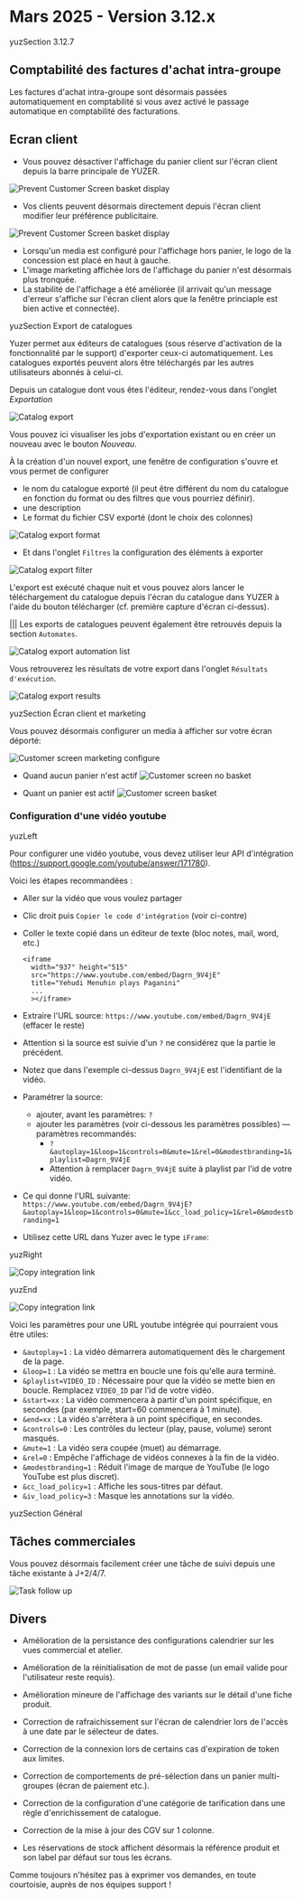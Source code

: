 # Mars 2025 - Version 3.12.x

yuzSection 3.12.7

## Comptabilité des factures d'achat intra-groupe

Les factures d'achat intra-groupe sont désormais passées automatiquement en comptabilité si vous avez activé le passage automatique en comptabilité des facturations.

## Ecran client

- Vous pouvez désactiver l'affichage du panier client sur l'écran client depuis la barre principale de YUZER.

![Prevent Customer Screen basket display](https://raw.githubusercontent.com/yuzer-software/release-notes/master/release-notes/3.12.0/cust-screen-ad-setting.webp?w=400px)

- Vos clients peuvent désormais directement depuis l'écran client modifier leur préférence publicitaire.

![Prevent Customer Screen basket display](https://raw.githubusercontent.com/yuzer-software/release-notes/master/release-notes/3.12.0/cust-screen-display-basket.webp?w=400px)

- Lorsqu'un media est configuré pour l'affichage hors panier, le logo de la concession est placé en haut à gauche.
- L'image marketing affichée lors de l'affichage du panier n'est désormais plus tronquée.
- La stabilité de l'affichage a été améliorée (il arrivait qu'un message d'erreur s'affiche sur l'écran client alors que la fenêtre princiaple est bien active et connectée).

yuzSection Export de catalogues

Yuzer permet aux éditeurs de catalogues (sous réserve d'activation de la fonctionnalité par le support) d'exporter ceux-ci automatiquement. Les catalogues exportés peuvent alors être téléchargés par les autres utilisateurs abonnés à celui-ci.

Depuis un catalogue dont vous êtes l'éditeur, rendez-vous dans l'onglet _Exportation_

![Catalog export](https://raw.githubusercontent.com/yuzer-software/release-notes/master/release-notes/3.12.0/catalog-export-catalog.webp?w=100%)

Vous pouvez ici visualiser les jobs d'exportation existant ou en créer un nouveau avec le bouton _Nouveau_.

À la création d'un nouvel export, une fenêtre de configuration s'ouvre et vous permet de configurer

- le nom du catalogue exporté (il peut être différent du nom du catalogue en fonction du format ou des filtres que vous pourriez définir).
- une description
- Le format du fichier CSV exporté (dont le choix des colonnes)

![Catalog export format](https://raw.githubusercontent.com/yuzer-software/release-notes/master/release-notes/3.12.0/catalog-export-modal-format.webp?w=800px)

- Et dans l'onglet `Filtres` la configuration des éléments à exporter

![Catalog export filter](https://raw.githubusercontent.com/yuzer-software/release-notes/master/release-notes/3.12.0/catalog-export-modal-filter.webp?w=800px)

L'export est exécuté chaque nuit et vous pouvez alors lancer le téléchargement du catalogue depuis l'écran du catalogue dans YUZER à l'aide du bouton télécharger (cf. première capture d'écran ci-dessus).

||| Les exports de catalogues peuvent également être retrouvés depuis la section `Automates`.

![Catalog export automation list](https://raw.githubusercontent.com/yuzer-software/release-notes/master/release-notes/3.12.0/catalog-export-automation.webp?w=100%)

Vous retrouverez les résultats de votre export dans l'onglet `Résultats d'exécution`.

![Catalog export results](https://raw.githubusercontent.com/yuzer-software/release-notes/master/release-notes/3.12.0/catalog-export-results.webp?w=100%)

yuzSection Écran client et marketing

Vous pouvez désormais configurer un media à afficher sur votre écran déporté:

![Customer screen marketing configure](https://raw.githubusercontent.com/yuzer-software/release-notes/master/release-notes/3.12.0/cust-screen-marketing.webp?w=100%)

- Quand aucun panier n'est actif
  ![Customer screen no basket](https://raw.githubusercontent.com/yuzer-software/release-notes/master/release-notes/3.12.0/marketing-nobasket.webp?w=100%)

- Quant un panier est actif
  ![Customer screen basket](https://raw.githubusercontent.com/yuzer-software/release-notes/master/release-notes/3.12.0/marketing-basket.webp?w=100%)

### Configuration d'une vidéo youtube

yuzLeft

Pour configurer une vidéo youtube, vous devez utiliser leur API d'intégration (https://support.google.com/youtube/answer/171780).

Voici les étapes recommandées :

- Aller sur la vidéo que vous voulez partager
- Clic droit puis `Copier le code d'intégration` (voir ci-contre)
- Coller le texte copié dans un éditeur de texte (bloc notes, mail, word, etc.)

  ```
  <iframe
    width="937" height="515"
    src="https://www.youtube.com/embed/Dagrn_9V4jE"
    title="Yehudi Menuhin plays Paganini"
    ...
    ></iframe>
  ```

- Extraire l'URL source: `https://www.youtube.com/embed/Dagrn_9V4jE` (effacer le reste)
- Attention si la source est suivie d'un `?` ne considérez que la partie le précédent.
- Notez que dans l'exemple ci-dessus `Dagrn_9V4jE` est l'identifiant de la vidéo.
- Paramétrer la source:
  - ajouter, avant les paramètres: `?`
  - ajouter les paramètres (voir ci-dessous les paramètres possibles) — paramètres recommandés:
    - `?&autoplay=1&loop=1&controls=0&mute=1&rel=0&modestbranding=1&playlist=Dagrn_9V4jE`
    - Attention à remplacer `Dagrn_9V4jE` suite à playlist par l'id de votre vidéo.
- Ce qui donne l'URL suivante:
  `https://www.youtube.com/embed/Dagrn_9V4jE?&autoplay=1&loop=1&controls=0&mute=1&cc_load_policy=1&rel=0&modestbranding=1`
- Utilisez cette URL dans Yuzer avec le type `iFrame`:

yuzRight

![Copy integration link](https://raw.githubusercontent.com/yuzer-software/release-notes/master/release-notes/3.12.0/marketing-youtube-config.webp?w=400px)

yuzEnd

![Copy integration link](https://raw.githubusercontent.com/yuzer-software/release-notes/master/release-notes/3.12.0/marketing-youtube-in-yuzer.webp?w=800px)

Voici les paramètres pour une URL youtube intégrée qui pourraient vous être utiles:

- `&autoplay=1` : La vidéo démarrera automatiquement dès le chargement de la page.
- `&loop=1` : La vidéo se mettra en boucle une fois qu'elle aura terminé.
- `&playlist=VIDEO_ID` : Nécessaire pour que la vidéo se mette bien en boucle. Remplacez `VIDEO_ID` par l'id de votre vidéo.
- `&start=xx` : La vidéo commencera à partir d'un point spécifique, en secondes (par exemple, start=60 commencera à 1 minute).
- `&end=xx` : La vidéo s'arrêtera à un point spécifique, en secondes.
- `&controls=0` : Les contrôles du lecteur (play, pause, volume) seront masqués.
- `&mute=1` : La vidéo sera coupée (muet) au démarrage.
- `&rel=0` : Empêche l'affichage de vidéos connexes à la fin de la vidéo.
- `&modestbranding=1` : Réduit l'image de marque de YouTube (le logo YouTube est plus discret).
- `&cc_load_policy=1` : Affiche les sous-titres par défaut.
- `&iv_load_policy=3` : Masque les annotations sur la vidéo.

yuzSection Général

## Tâches commerciales

Vous pouvez désormais facilement créer une tâche de suivi depuis une tâche existante à J+2/4/7.

![Task follow up](https://raw.githubusercontent.com/yuzer-software/release-notes/master/release-notes/3.12.0/task-follow-up.webp?w=100%)

## Divers

- Amélioration de la persistance des configurations calendrier sur les vues commercial et atelier.
- Amélioration de la réinitialisation de mot de passe (un email valide pour l'utilisateur reste requis).
- Amélioration mineure de l'affichage des variants sur le détail d'une fiche produit.

- Correction de rafraichissement sur l'écran de calendrier lors de l'accès à une date par le sélecteur de dates.
- Correction de la connexion lors de certains cas d'expiration de token aux limites.
- Correction de comportements de pré-sélection dans un panier multi-groupes (écran de paiement etc.).
- Correction de la configuration d'une catégorie de tarification dans une règle d'enrichissement de catalogue.
- Correction de la mise à jour des CGV sur 1 colonne.
- Les réservations de stock affichent désormais la référence produit et son label par défaut sur tous les écrans.

Comme toujours n'hésitez pas à exprimer vos demandes, en toute courtoisie, auprès de nos équipes support !
